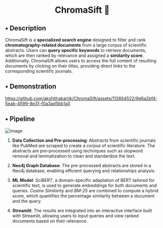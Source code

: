<h1 align="center">ChromaSift 🧪</h1>


## • Description

ChromaSift is a **specialized search engine** designed to filter and rank **chromatography-related documents** from a large corpus of scientific abstracts. Users can **query specific keywords** to retrieve documents, which are then ranked by relevance and assigned a **similarity score**. Additionally, ChromaSift allows users to access the full content of resulting documents by clicking on their titles, providing direct links to the corresponding scientific journals.


## • Demonstration

https://github.com/akshithakartik/ChromaSift/assets/112664522/9e6a2bf4-5eab-4599-8e31-f0a3ad5bb1a0

## • Pipeline

![image](https://github.com/akshithakartik/ChromaSift/assets/112664522/60441492-86e6-4678-acf3-c1537d4b71a3)

1) **Data Collection and Pre-processing**: Abstracts from scientific journals like PubMed are scraped to create a corpus of scientific literature. The abstracts are pre-processed using techniques such as stopword removal and lemmatization to clean and standardize the text.

2) **Neo4j Graph Database**: The pre-processed abstracts are stored in a Neo4j database, enabling efficient querying and relationships analysis.

3) **ML Model**: *SciBERT*, a domain-specific adaptation of BERT tailored for scientific text, is used to generate embeddings for both documents and queries. *Cosine Similarity* and *BM-25* are combined to compute a hybrid score, which quantifies the percentage similarity between a document and the query.

4) **Streamlit**: The results are integrated into an interactive interface built with Streamlit, allowing users to input queries and view ranked documents based on their relevance.


